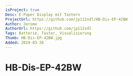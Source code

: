 ```yaml
---
isProject: true
Desc: E-Paper Display mit Tastern
ProjectUrl: https://github.com/jp112sdl/HB-Dis-EP-42BW
Author: Jerome
AuthorUrl: https://github.com/jp112sdl
Tags: Batterie, Taster, Visualisierung
Thumb: HB-Dis-EP-42BW.jpg
Added: 2019-03-26
---
```


# HB-Dis-EP-42BW
